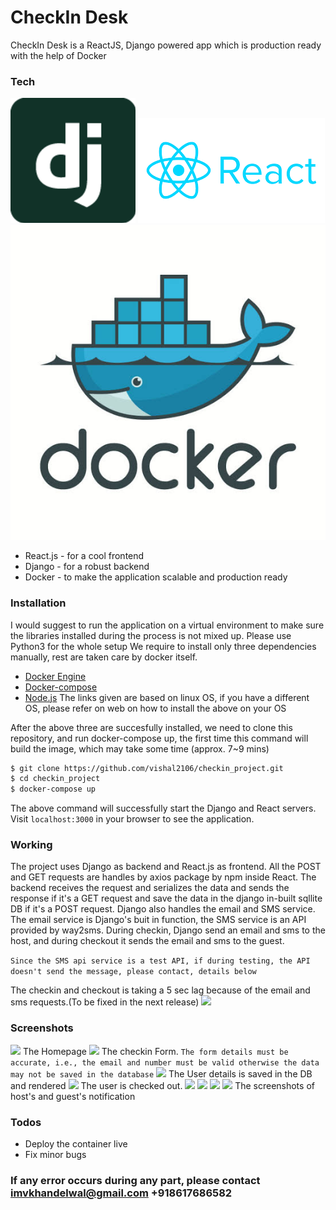 # CheckIn Desk

CheckIn Desk is a ReactJS, Django powered app which is production ready with the help of Docker


### Tech

![](images/django.png)
![](images/react.png)
![](images/docker.jpeg)
* React.js - for a cool frontend
* Django - for a robust backend
* Docker - to make the application scalable and production ready

### Installation
I would suggest to run the application on a virtual environment to make sure the libraries installed during the process is not mixed up.
Please use Python3 for the whole setup
We require to install only three dependencies manually, rest are taken care by docker itself.
* [Docker Engine](https://www.digitalocean.com/community/tutorials/how-to-install-and-use-docker-on-ubuntu-16-04)
* [Docker-compose](https://docs.docker.com/compose/install/)
* [Node.js](https://nodejs.org/en/)
The links given are based on linux OS, if you have a different OS, please refer on web on how  to install the above on your OS

After the above three are succesfully installed, we need to clone this repository, and run docker-compose up, the first time this command will build the image, which may take some time (approx. 7~9 mins)
```sh
$ git clone https://github.com/vishal2106/checkin_project.git
$ cd checkin_project
$ docker-compose up 
```
The above command will successfully start the Django and React servers. 
Visit ``` localhost:3000 ``` in your browser to see the application.

### Working
The project uses Django as backend and React.js as frontend. All the POST and GET requests are handles by axios package by npm inside React. The backend receives the request and serializes the data and sends the response if it's a GET request and save the data in the django in-built sqllite DB if it's a POST request. Django also handles the email and SMS service. The email service is Django's buit in function, the SMS service is an API provided by way2sms.
During checkin, Django send an email and sms to the host, and during checkout it sends the email and sms to the guest.

```Since the SMS api service is a test API, if during testing, the API doesn't send the message, please contact, details below```

The checkin and checkout is taking a 5 sec lag because of the email and sms requests.(To be fixed in the next release)
![](images/working.png)
### Screenshots
![](images/home.png)
The Homepage
![](images/checkin.png)
The checkin Form. ```The form details must be accurate, i.e., the email and number must be valid otherwise the data may not be saved in the database```
![](images/checkin_view.png)
The User details is saved in the DB and rendered
![](images/checkout.png)
The user is checked out.
![](images/checkinmail.jpg) ![](images/checkinmsg.jpg)
![](images/checkoutmail.jpg) ![](images/checkoutmsg.jpg)
The screenshots of host's and guest's notification

### Todos

 - Deploy the container live
 - Fix minor bugs

### If any error occurs during any part, please contact imvkhandelwal@gmail.com +918617686582 

